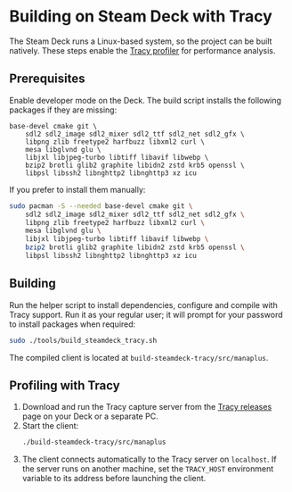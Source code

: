 # Building on Steam Deck with Tracy

The Steam Deck runs a Linux-based system, so the project can be built
natively. These steps enable the [Tracy profiler](https://github.com/wolfpld/tracy)
for performance analysis.

## Prerequisites

Enable developer mode on the Deck. The build script installs the following
packages if they are missing:

```
base-devel cmake git \
    sdl2 sdl2_image sdl2_mixer sdl2_ttf sdl2_net sdl2_gfx \
    libpng zlib freetype2 harfbuzz libxml2 curl \ 
    mesa libglvnd glu \ 
    libjxl libjpeg-turbo libtiff libavif libwebp \ 
    bzip2 brotli glib2 graphite libidn2 zstd krb5 openssl \
    libpsl libssh2 libnghttp2 libnghttp3 xz icu
```

If you prefer to install them manually:

```bash
sudo pacman -S --needed base-devel cmake git \
    sdl2 sdl2_image sdl2_mixer sdl2_ttf sdl2_net sdl2_gfx \
    libpng zlib freetype2 harfbuzz libxml2 curl \ 
    mesa libglvnd glu \ 
    libjxl libjpeg-turbo libtiff libavif libwebp \ 
    bzip2 brotli glib2 graphite libidn2 zstd krb5 openssl \
    libpsl libssh2 libnghttp2 libnghttp3 xz icu
```

## Building

Run the helper script to install dependencies, configure and compile with
Tracy support. Run it as your regular user; it will prompt for your password
to install packages when required:


```bash
sudo ./tools/build_steamdeck_tracy.sh
```

The compiled client is located at
`build-steamdeck-tracy/src/manaplus`.

## Profiling with Tracy

1. Download and run the Tracy capture server from the
   [Tracy releases](https://github.com/wolfpld/tracy/releases) page
   on your Deck or a separate PC.
2. Start the client:
   ```bash
   ./build-steamdeck-tracy/src/manaplus
   ```
3. The client connects automatically to the Tracy server on `localhost`.
   If the server runs on another machine, set the `TRACY_HOST`
   environment variable to its address before launching the client.
